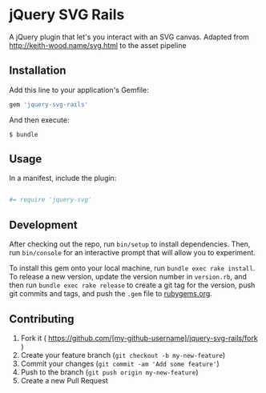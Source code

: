 # jQuery SVG Rails

A jQuery plugin that let's you interact with an SVG canvas.
Adapted from http://keith-wood.name/svg.html to the asset pipeline

## Installation

Add this line to your application's Gemfile:

```ruby
gem 'jquery-svg-rails'
```

And then execute:

    $ bundle


## Usage

In a manifest, include the plugin:

``` ruby

#= require 'jquery-svg'
```

## Development

After checking out the repo, run `bin/setup` to install dependencies. Then, run
`bin/console` for an interactive prompt that will allow you to experiment.

To install this gem onto your local machine, run `bundle exec rake install`. To
release a new version, update the version number in `version.rb`, and then run
`bundle exec rake release` to create a git tag for the version, push git
commits and tags, and push the `.gem` file to
[rubygems.org](https://rubygems.org).

## Contributing

1. Fork it ( https://github.com/[my-github-username]/jquery-svg-rails/fork )
2. Create your feature branch (`git checkout -b my-new-feature`)
3. Commit your changes (`git commit -am 'Add some feature'`)
4. Push to the branch (`git push origin my-new-feature`)
5. Create a new Pull Request
